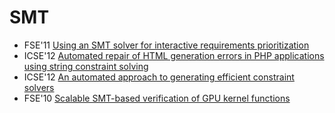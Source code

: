 # SMT

* FSE'11 [Using an SMT solver for interactive requirements prioritization](https://scholar.google.com/scholar?q=Using+an+SMT+solver+for+interactive+requirements+prioritization)
* ICSE'12 [Automated repair of HTML generation errors in PHP applications using string constraint solving](https://scholar.google.com/scholar?q=Automated+repair+of+HTML+generation+errors+in+PHP+applications+using+string+constraint+solving)
* ICSE'12 [An automated approach to generating efficient constraint solvers](https://scholar.google.com/scholar?q=An+automated+approach+to+generating+efficient+constraint+solvers)
* FSE'10 [Scalable SMT-based verification of GPU kernel functions](https://scholar.google.com/scholar?q=Scalable+SMT-based+verification+of+GPU+kernel+functions)
